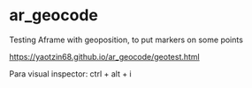 # ar_geocode
Testing Aframe with geoposition, to put markers on some points

https://yaotzin68.github.io/ar_geocode/geotest.html

Para visual inspector:
ctrl + alt + i


